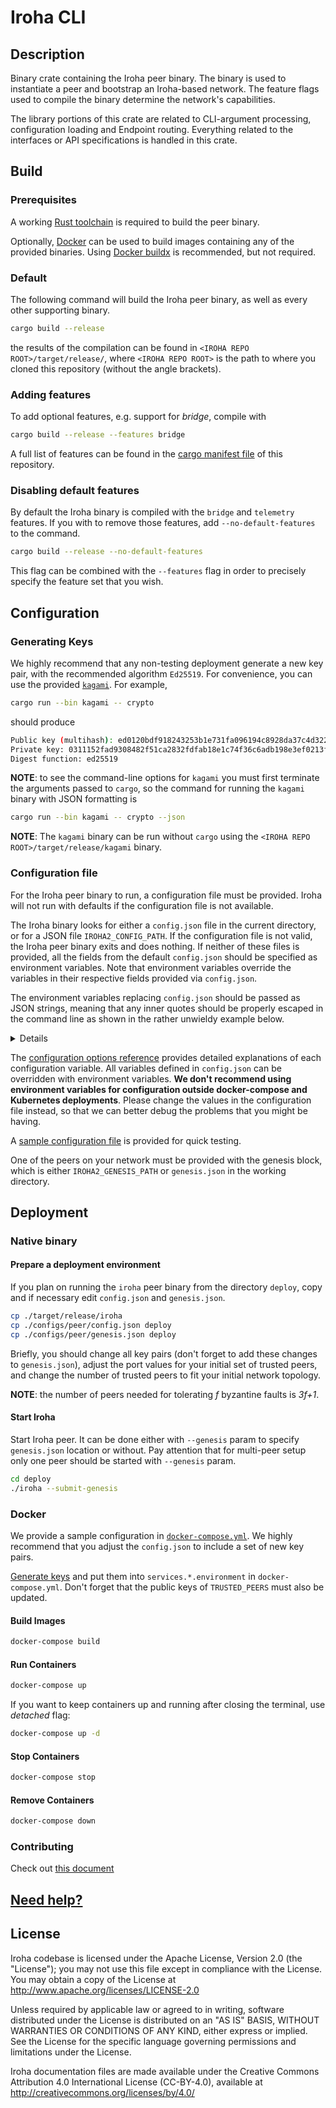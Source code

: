 # Iroha CLI

## Description


Binary crate containing the Iroha peer binary. The binary is used to instantiate a peer and bootstrap an Iroha-based network. The feature flags used to compile the binary determine the network's capabilities.

The library portions of this crate are related to CLI-argument processing, configuration loading and Endpoint routing. Everything related to the interfaces or API specifications is handled in this crate.

## Build

### Prerequisites

A working [Rust toolchain](https://www.rust-lang.org/learn/get-started) is required to build the peer binary.

Optionally, [Docker](https://www.docker.com/) can be used to build images containing any of the provided binaries. Using [Docker buildx](https://docs.docker.com/buildx/working-with-buildx/) is recommended, but not required.

### Default

The following command will build the Iroha peer binary, as well as every other supporting binary.

```bash
cargo build --release
```

the results of the compilation can be found in `<IROHA REPO ROOT>/target/release/`, where `<IROHA REPO ROOT>` is the path to where you cloned this repository (without the angle brackets).

### Adding features

To add optional features, e.g. support for _bridge_, compile with

```bash
cargo build --release --features bridge
```

A full list of features can be found in the [cargo manifest file](Cargo.toml) of this repository.

### Disabling default features

By default the Iroha binary is compiled with the `bridge` and `telemetry` features. If you with to remove those features, add `--no-default-features` to the command.

```bash
cargo build --release --no-default-features
```

This flag can be combined with the `--features` flag in order to precisely specify the feature set that you wish.

## Configuration

### Generating Keys

We highly recommend that any non-testing deployment generate a new key pair, with the recommended algorithm `Ed25519`. For convenience, you can use the provided [`kagami`](../tools/kagami/README.md). For example,

<!-- TODO, update the links for the release version.  -->

```bash
cargo run --bin kagami -- crypto
```

should produce

```bash
Public key (multihash): ed0120bdf918243253b1e731fa096194c8928da37c4d3226f97eebd18cf5523d758d6c
Private key: 0311152fad9308482f51ca2832fdfab18e1c74f36c6adb198e3ef0213fe42fd8bdf918243253b1e731fa096194c8928da37c4d3226f97eebd18cf5523d758d6c
Digest function: ed25519
```

**NOTE**: to see the command-line options for `kagami` you must first terminate the arguments passed to `cargo`, so the command for running the `kagami` binary with JSON formatting is

```bash
cargo run --bin kagami -- crypto --json
```

**NOTE**: The `kagami` binary can be run without `cargo` using the `<IROHA REPO ROOT>/target/release/kagami` binary.

### Configuration file

For the Iroha peer binary to run, a configuration file must be provided. Iroha will not run with defaults if the configuration file is not available.

The Iroha binary looks for either a `config.json` file in the current directory, or for a JSON file `IROHA2_CONFIG_PATH`. If the configuration file is not valid, the Iroha peer binary exits and does nothing. If neither of these files is provided, all the fields from the default `config.json` should be specified as environment variables. Note that environment variables override the variables in their respective fields provided via `config.json`.

The environment variables replacing `config.json` should be passed as JSON strings, meaning that any inner quotes should be properly escaped in the command line as shown in the rather unwieldy example below.

<details>

``` bash
IROHA_TORII="{\"P2P_ADDR\": \"127.0.0.1:1339\", \"API_URL\": \"127.0.0.1:8080\"}" IROHA_SUMERAGI="{\"TRUSTED_PEERS\": [{\"address\": \"127.0.0.1:1337\",\"public_key\": \"ed01201c61faf8fe94e253b93114240394f79a607b7fa55f9e5a41ebec74b88055768b\"},{\"address\": \"127.0.0.1:1338\",\"public_key\": \"ed0120cc25624d62896d3a0bfd8940f928dc2abf27cc57cefeb442aa96d9081aae58a1\"},{\"address\": \"127.0.0.1:1339\",\"public_key\": \"ed0120faca9e8aa83225cb4d16d67f27dd4f93fc30ffa11adc1f5c88fd5495ecc91020\"},{\"address\": \"127.0.0.1:1340\",\"public_key\": \"ed01208e351a70b6a603ed285d666b8d689b680865913ba03ce29fb7d13a166c4e7f1f\"}]}" IROHA_KURA="{\"INIT_MODE\": \"strict\",\"BLOCK_STORE_PATH\": \"./blocks\"}" IROHA_BLOCK_SYNC="{\"GOSSIP_PERIOD_MS\": 10000,\"BATCH_SIZE\": 2}" IROHA_PUBLIC_KEY="ed01201c61faf8fe94e253b93114240394f79a607b7fa55f9e5a41ebec74b88055768b" IROHA_PRIVATE_KEY="{\"digest_function\": \"ed25519\",\"payload\": \"282ed9f3cf92811c3818dbc4ae594ed59dc1a2f78e4241e31924e101d6b1fb831c61faf8fe94e253b93114240394f79a607b7fa55f9e5a41ebec74b88055768b\"}" IROHA_GENESIS="{\"ACCOUNT_PUBLIC_KEY\": \"ed01204cffd0ee429b1bdd36b3910ec570852b8bb63f18750341772fb46bc856c5caaf\",\"ACCOUNT_PRIVATE_KEY\": {\"digest_function\": \"ed25519\",\"payload\": \"d748e18ce60cb30dea3e73c9019b7af45a8d465e3d71bcc9a5ef99a008205e534cffd0ee429b1bdd36b3910ec570852b8bb63f18750341772fb46bc856c5caaf\"}}" ./iroha 
```

</details>

The  [configuration options reference](../docs/source/references/config.md) provides detailed explanations of each configuration variable. All variables defined in `config.json` can be overridden with environment variables. **We don't recommend using environment variables for configuration outside docker-compose and Kubernetes deployments**. Please change the values in the configuration file instead, so that we can better debug the problems that you might be having.

A [sample configuration file](../configs/peer/config.json) is provided for quick testing.

One of the peers on your network must be provided with the genesis block, which is either `IROHA2_GENESIS_PATH` or `genesis.json` in the working directory.

## Deployment
### Native binary

#### Prepare a deployment environment

If you plan on running the `iroha` peer binary from the directory `deploy`, copy and if necessary edit `config.json` and `genesis.json`.
```bash
cp ./target/release/iroha
cp ./configs/peer/config.json deploy
cp ./configs/peer/genesis.json deploy
```

Briefly, you should change all key pairs (don't forget to add these changes to `genesis.json`), adjust the port values for your initial set of trusted peers, and change the number of trusted peers to fit your initial network topology.

**NOTE**: the number of peers needed for tolerating _f_ byzantine faults is _3f+1_.


#### Start Iroha

Start Iroha peer. It can be done either with `--genesis` param to specify `genesis.json` location or without. Pay attention that for multi-peer setup only one peer should be started with `--genesis` param.

```bash
cd deploy
./iroha --submit-genesis
```

### Docker

We provide a sample configuration in [`docker-compose.yml`](../docker-compose.yml). We highly recommend that you adjust the `config.json` to include a set of new key pairs.

[Generate keys](#generating-keys) and put them into `services.*.environment` in `docker-compose.yml`. Don't forget that the public keys of `TRUSTED_PEERS` must also be updated.

#### Build Images

```bash
docker-compose build
```

#### Run Containers

```bash
docker-compose up
```

If you want to keep containers up and running after closing the terminal, use *detached* flag:

```bash
docker-compose up -d
```

#### Stop Containers

```bash
docker-compose stop
```

#### Remove Containers

```bash
docker-compose down
```

### Contributing

Check out [this document](https://github.com/hyperledger/iroha/blob/iroha2-dev/CONTRIBUTING.md)

## [Need help?](https://github.com/hyperledger/iroha/blob/iroha2-dev/CONTRIBUTING.md#contact)

## License

Iroha codebase is licensed under the Apache License,
Version 2.0 (the "License"); you may not use this file except
in compliance with the License. You may obtain a copy of the
License at http://www.apache.org/licenses/LICENSE-2.0

Unless required by applicable law or agreed to in writing, software
distributed under the License is distributed on an "AS IS" BASIS,
WITHOUT WARRANTIES OR CONDITIONS OF ANY KIND, either express or implied.
See the License for the specific language governing permissions and
limitations under the License.

Iroha documentation files are made available under the Creative Commons
Attribution 4.0 International License (CC-BY-4.0), available at
http://creativecommons.org/licenses/by/4.0/

